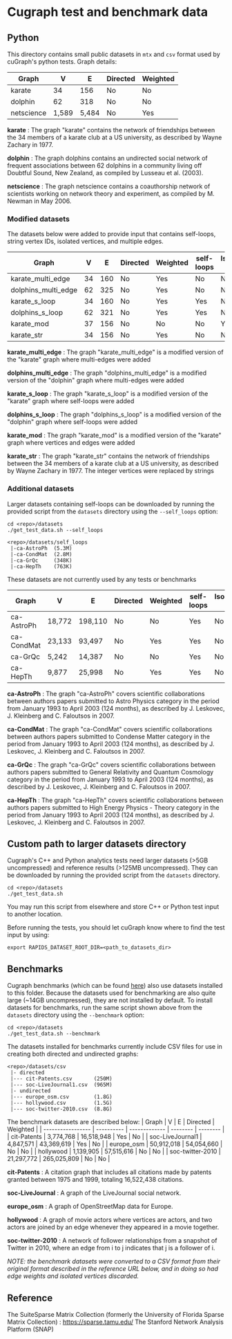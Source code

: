 # Cugraph test and benchmark data

## Python

This directory contains small public datasets in `mtx` and `csv` format used by cuGraph's python tests. Graph details:

| Graph         | V     | E     | Directed | Weighted |
| ------------- | ----- | ----- | -------- | -------- |
| karate        | 34    | 156   | No       | No       |
| dolphin       | 62    | 318   | No       | No       |
| netscience    | 1,589 | 5,484 | No       | Yes      |

**karate** : The graph "karate" contains the network of friendships between the 34 members of a karate club at a US university, as described by Wayne Zachary in 1977.

**dolphin** : The graph dolphins contains an undirected social network of frequent associations between 62 dolphins in a community living off Doubtful Sound, New Zealand, as compiled by Lusseau et al. (2003).

**netscience** : The graph netscience contains a coauthorship network of scientists working on network theory and experiment, as compiled by M. Newman in May 2006.



### Modified datasets 

The datasets below were added to provide input that contains self-loops, string vertex IDs, isolated vertices, and multiple edges.

| Graph               | V       | E          | Directed | Weighted  | self-loops | Isolated V | String V IDs | Multi-edges | 
| ------------------- | ------- | ---------- | -------- | --------- | ---------- | ---------- | ------------ | ----------- |
| karate_multi_edge   | 34      | 160        | No       | Yes       | No         | No         | No           | Yes         |
| dolphins_multi_edge | 62      | 325        | No       | Yes       | No         | No         | No           | Yes         |
| karate_s_loop       | 34      | 160        | No       | Yes       | Yes        | No         | No           | No          |
| dolphins_s_loop     | 62      | 321        | No       | Yes       | Yes        | No         | No           | No          |
| karate_mod          | 37      | 156        | No       | No        | No         | Yes        | No           | No          |
| karate_str          | 34      | 156        | No       | Yes       | No         | No         | Yes          | No          |

**karate_multi_edge** : The graph "karate_multi_edge" is a modified version of the  "karate" graph where multi-edges were added

**dolphins_multi_edge** : The graph "dolphins_multi_edge" is a modified version of the  "dolphin" graph where multi-edges were added

**karate_s_loop** : The graph "karate_s_loop" is a modified version of the  "karate" graph where self-loops were added

**dolphins_s_loop** : The graph "dolphins_s_loop" is a modified version of the  "dolphin" graph where self-loops were added

**karate_mod** : The graph "karate_mod" is a modified version of the  "karate" graph where vertices and edges were added

**karate_str** : The graph "karate_str" contains the network of friendships between the 34 members of a karate club at a US university, as described by Wayne Zachary in 1977. The integer vertices were replaced by strings


### Additional datasets

Larger datasets containing self-loops can be downloaded by running the provided script from the `datasets` directory using the `--self_loops` 
option: 
```
cd <repo>/datasets
./get_test_data.sh --self_loops
```
```
<repo>/datasets/self_loops
 |-ca-AstroPh  (5.3M) 
 |-ca-CondMat  (2.8M)
 |-ca-GrQc     (348K)
 |-ca-HepTh    (763K)
```
These datasets are not currently used by any tests or benchmarks

| Graph         | V       | E          | Directed | Weighted | self-loops | Isolated V | String V IDs | Multi-edges |  
| ------------- | ------- | --------   | -------- | -------- | ---------- | ---------- | ------------ | ----------- |
| ca-AstroPh    | 18,772  | 198,110    | No       | No       | Yes        | No         | No           | No          |
| ca-CondMat    | 23,133  | 93,497     | No       | Yes      | Yes        | No         | No           | No          |
| ca-GrQc       | 5,242   | 14,387     | No       | No       | Yes        | No         | No           | No          |
| ca-HepTh      | 9,877   | 25,998     | No       | Yes      | Yes        | No         | No           | No          |

**ca-AstroPh** : The graph "ca-AstroPh" covers scientific collaborations between authors papers submitted to Astro Physics category in the period from January 1993 to April 2003 (124 months), as described by J. Leskovec, J. Kleinberg and C. Faloutsos in 2007.

**ca-CondMat** : The graph "ca-CondMat" covers scientific collaborations between authors papers submitted to Condense Matter category in the period from January 1993 to April 2003 (124 months), as described by J. Leskovec, J. Kleinberg and C. Faloutsos in 2007.

**ca-GrQc** : The graph "ca-GrQc" covers scientific collaborations between authors papers submitted to General Relativity and Quantum Cosmology category in the period from January 1993 to April 2003 (124 months), as described by J. Leskovec, J. Kleinberg and C. Faloutsos in 2007.

**ca-HepTh** : The graph "ca-HepTh" covers scientific collaborations between authors papers submitted to High Energy Physics - Theory category in the period from January 1993 to April 2003 (124 months), as described by J. Leskovec, J. Kleinberg and C. Faloutsos in 2007.


## Custom path to larger datasets directory  

Cugraph's C++ and Python analytics tests need larger datasets (>5GB uncompressed) and reference results (>125MB uncompressed). They can be downloaded by running the provided script from the `datasets` directory.
```
cd <repo>/datasets
./get_test_data.sh
```
You may run this script from elsewhere and store C++ or Python test input to another location.

Before running the tests, you should let cuGraph know where to find the test input by using:
```
export RAPIDS_DATASET_ROOT_DIR=<path_to_datasets_dir>
```


## Benchmarks

Cugraph benchmarks (which can be found [here](../benchmarks)) also use datasets installed to this folder. Because the datasets used for benchmarking are also quite large (~14GB uncompressed), they are not installed by default. To install datasets for benchmarks, run the same script shown above from the `datasets` directory using the `--benchmark` option:
```
cd <repo>/datasets
./get_test_data.sh --benchmark
```
The datasets installed for benchmarks currently include CSV files for use in creating both directed and undirected graphs:
```
<repo>/datasets/csv
 |- directed
 |--- cit-Patents.csv       (250M)
 |--- soc-LiveJournal1.csv  (965M)
 |- undirected
 |--- europe_osm.csv        (1.8G)
 |--- hollywood.csv         (1.5G)
 |--- soc-twitter-2010.csv  (8.8G)
```
The benchmark datasets are described below:
| Graph             | V          | E             | Directed | Weighted |
| ----------------- | ---------- | ------------- | -------- | -------- |
| cit-Patents       |  3,774,768 |    16,518,948 | Yes      | No       |
| soc-LiveJournal1  |  4,847,571 |    43,369,619 | Yes      | No       |
| europe_osm        | 50,912,018 |    54,054,660 | No       | No       |
| hollywood         |  1,139,905 |    57,515,616 | No       | No       |
| soc-twitter-2010  | 21,297,772 |   265,025,809 | No       | No       |

**cit-Patents** : A citation graph that includes all citations made by patents granted between 1975 and 1999, totaling 16,522,438 citations.

**soc-LiveJournal** : A graph of the LiveJournal social network.

**europe_osm** : A graph of OpenStreetMap data for Europe.

**hollywood** : A graph of movie actors where vertices are actors, and two actors are joined by an edge whenever they appeared in a movie together.

**soc-twitter-2010** : A network of follower relationships from a snapshot of Twitter in 2010, where an edge from i to j indicates that j is a follower of i.

_NOTE: the benchmark datasets were converted to a CSV format from their original format described in the reference URL below, and in doing so had edge weights and isolated vertices discarded._

## Reference
The SuiteSparse Matrix Collection (formerly the University of Florida Sparse Matrix Collection) : https://sparse.tamu.edu/
The Stanford Network Analysis Platform (SNAP) 

